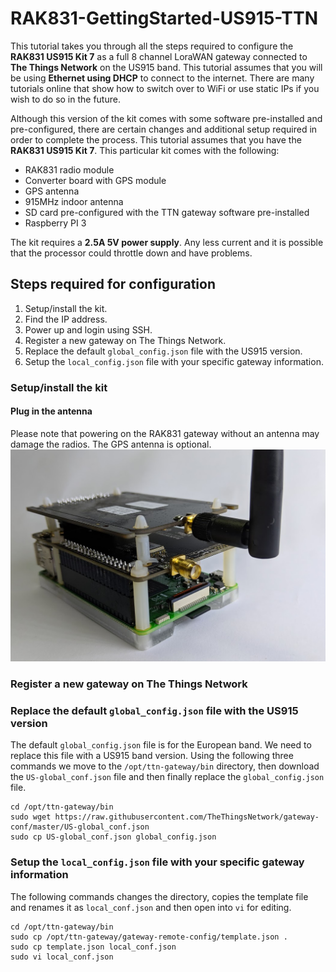 # RAK831-GettingStarted-US915-TTN

This tutorial takes you through all the steps required to configure the **RAK831 US915 Kit 7** as a full 8 channel LoraWAN gateway connected to **The Things Network** on the US915 band. This tutorial assumes that you will be using **Ethernet using DHCP** to connect to the internet. There are many tutorials online that show how to switch over to WiFi or use static IPs if you wish to do so in the future.

Although this version of the kit comes with some software pre-installed and pre-configured, there are certain changes and additional setup required in order to complete the process.
This tutorial assumes that you have the **RAK831 US915 Kit 7**. This particular kit comes with the following:
* RAK831 radio module
* Converter board with GPS module
* GPS antenna
* 915MHz indoor antenna
* SD card pre-configured with the TTN gateway software pre-installed
* Raspberry PI 3

The kit requires a **2.5A 5V power supply**. Any less current and it is possible that the processor could throttle down and have problems.

## Steps required for configuration
1. Setup/install the kit.
1. Find the IP address.
1. Power up and login using SSH.
1. Register a new gateway on The Things Network.
1. Replace the default `global_config.json` file with the US915 version.
1. Setup the `local_config.json` file with your specific gateway information.

### Setup/install the kit
#### Plug in the antenna
Please note that powering on the RAK831 gateway without an antenna may damage the radios.
The GPS antenna is optional.
![Antenna](https://github.com/bborncr/RAK831-GettingStarted-US915-TTN/blob/master/images/antenna.PNG)

### Register a new gateway on The Things Network
### Replace the default `global_config.json` file with the US915 version
The default `global_config.json` file is for the European band. We need to replace this file with a US915 band version. Using the following three commands we move to the `/opt/ttn-gateway/bin` directory, then download the `US-global_conf.json` file and then finally replace the `global_config.json` file.
```
cd /opt/ttn-gateway/bin
sudo wget https://raw.githubusercontent.com/TheThingsNetwork/gateway-conf/master/US-global_conf.json
sudo cp US-global_conf.json global_config.json
```

### Setup the `local_config.json` file with your specific gateway information
The following commands changes the directory, copies the template file and renames it as `local_conf.json` and then open into `vi` for editing. 
```
cd /opt/ttn-gateway/bin
sudo cp /opt/ttn-gateway/gateway-remote-config/template.json .
sudo cp template.json local_conf.json
sudo vi local_conf.json
```
